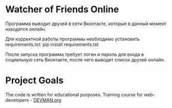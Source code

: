 # Watcher of Friends Online

Программа выводит друзей в сети Вконтакте, которые в данный момент находятся онлайн.

Для корректной работы программы необходимо установить requirements.txt: pip install requirements.txt

После запуска программа требует логин и пароль для входа в социальную сеть Вконтакте, после чего выводит список друзей онлайн.

# Project Goals

The code is written for educational purposes. Training course for web-developers - [DEVMAN.org](https://devman.org)
